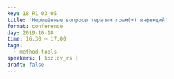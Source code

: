 ```yaml
---
key: 18_R1_03_05
title: 'Нерешённые вопросы терапии грам(+) инфекций'
format: conference
day: 2019-10-18
time: 16.30 – 17.00
tags:
  - method-tools
speakers: [ kozlov_rs ]
draft: false
---
```

